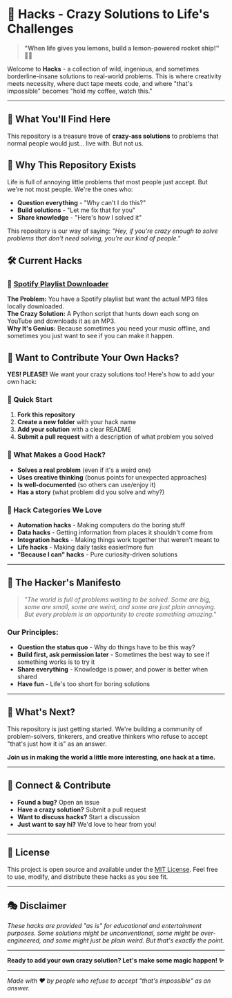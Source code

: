 # 🚀 Hacks - Crazy Solutions to Life's Challenges

> **"When life gives you lemons, build a lemon-powered rocket ship!"** 🍋🚀

Welcome to **Hacks** - a collection of wild, ingenious, and sometimes borderline-insane solutions to real-world problems. This is where creativity meets necessity, where duct tape meets code, and where "that's impossible" becomes "hold my coffee, watch this."

---

## 🎯 What You'll Find Here

This repository is a treasure trove of **crazy-ass solutions** to problems that normal people would just... live with. But not us. 


## 🤔 Why This Repository Exists

Life is full of annoying little problems that most people just accept. But we're not most people. We're the ones who:

- **Question everything** - "Why can't I do this?"
- **Build solutions** - "Let me fix that for you"
- **Share knowledge** - "Here's how I solved it"

This repository is our way of saying: *"Hey, if you're crazy enough to solve problems that don't need solving, you're our kind of people."*


## 🛠️ Current Hacks

### 🎵 [Spotify Playlist Downloader](./Spotify-playlist-downloader/)
**The Problem:** You have a Spotify playlist but want the actual MP3 files locally downloaded.  
**The Crazy Solution:** A Python script that hunts down each song on YouTube and downloads it as an MP3.  
**Why It's Genius:** Because sometimes you need your music offline, and sometimes you just want to see if you can make it happen.


## 🎨 Want to Contribute Your Own Hacks?

**YES! PLEASE!** We want your crazy solutions too! Here's how to add your own hack:

### 🚀 Quick Start
1. **Fork this repository**
2. **Create a new folder** with your hack name
3. **Add your solution** with a clear README
4. **Submit a pull request** with a description of what problem you solved

### 📝 What Makes a Good Hack?
- **Solves a real problem** (even if it's a weird one)
- **Uses creative thinking** (bonus points for unexpected approaches)
- **Is well-documented** (so others can use/enjoy it)
- **Has a story** (what problem did you solve and why?)

### 🎯 Hack Categories We Love
- **Automation hacks** - Making computers do the boring stuff
- **Data hacks** - Getting information from places it shouldn't come from
- **Integration hacks** - Making things work together that weren't meant to
- **Life hacks** - Making daily tasks easier/more fun
- **"Because I can" hacks** - Pure curiosity-driven solutions

---

## 🌟 The Hacker's Manifesto

> *"The world is full of problems waiting to be solved. Some are big, some are small, some are weird, and some are just plain annoying. But every problem is an opportunity to create something amazing."*

### Our Principles:
- **Question the status quo** - Why do things have to be this way?
- **Build first, ask permission later** - Sometimes the best way to see if something works is to try it
- **Share everything** - Knowledge is power, and power is better when shared
- **Have fun** - Life's too short for boring solutions

---

## 🎪 What's Next?

This repository is just getting started. We're building a community of problem-solvers, tinkerers, and creative thinkers who refuse to accept "that's just how it is" as an answer.

**Join us in making the world a little more interesting, one hack at a time.**

---

## 🤝 Connect & Contribute

- **Found a bug?** Open an issue
- **Have a crazy solution?** Submit a pull request
- **Want to discuss hacks?** Start a discussion
- **Just want to say hi?** We'd love to hear from you!

---

## 📜 License

This project is open source and available under the [MIT License](LICENSE). Feel free to use, modify, and distribute these hacks as you see fit.

---

## 🎭 Disclaimer

*These hacks are provided "as is" for educational and entertainment purposes. Some solutions might be unconventional, some might be over-engineered, and some might just be plain weird. But that's exactly the point.*

---

**Ready to add your own crazy solution? Let's make some magic happen! ✨**

---

*Made with ❤️ by people who refuse to accept "that's impossible" as an answer.* 
